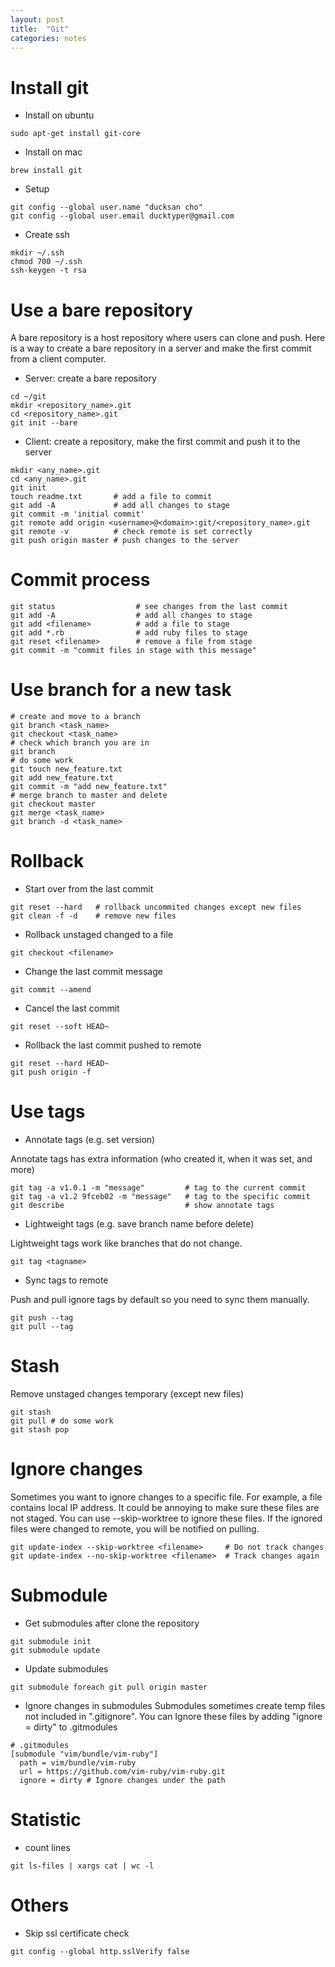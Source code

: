 ```yaml
---
layout: post
title:  "Git"
categories: notes
---
```


# Install git

* Install on ubuntu

```
sudo apt-get install git-core
```

* Install on mac

```
brew install git
```

* Setup

```
git config --global user.name "ducksan cho"
git config --global user.email ducktyper@gmail.com
```

* Create ssh

```
mkdir ~/.ssh
chmod 700 ~/.ssh
ssh-keygen -t rsa
```

# Use a bare repository

A bare repository is a host repository where users can clone and push. Here
is a way to create a bare repository in a server and make the first commit
from a client computer.

* Server: create a bare repository

```
cd ~/git
mkdir <repository_name>.git
cd <repository_name>.git
git init --bare
```

* Client: create a repository, make the first commit and push it to the server

```
mkdir <any_name>.git
cd <any_name>.git
git init
touch readme.txt       # add a file to commit
git add -A             # add all changes to stage
git commit -m 'initial commit'
git remote add origin <username>@<domain>:git/<repository_name>.git
git remote -v          # check remote is set correctly
git push origin master # push changes to the server
```

# Commit process

```
git status                  # see changes from the last commit
git add -A                  # add all changes to stage
git add <filename>          # add a file to stage
git add *.rb                # add ruby files to stage
git reset <filename>        # remove a file from stage
git commit -m "commit files in stage with this message"
```

# Use branch for a new task

```
# create and move to a branch
git branch <task_name>
git checkout <task_name>
# check which branch you are in
git branch
# do some work
git touch new_feature.txt
git add new_feature.txt
git commit -m "add new_feature.txt"
# merge branch to master and delete
git checkout master
git merge <task_name>
git branch -d <task_name>
```

# Rollback

* Start over from the last commit

```
git reset --hard   # rollback uncommited changes except new files
git clean -f -d    # remove new files
```


* Rollback unstaged changed to a file

```
git checkout <filename>
```

* Change the last commit message

```
git commit --amend
```

* Cancel the last commit

```
git reset --soft HEAD~
```

* Rollback the last commit pushed to remote

```
git reset --hard HEAD~
git push origin -f
```

# Use tags

* Annotate tags (e.g. set version)

Annotate tags has extra information (who created it, when it was set, and more)

```
git tag -a v1.0.1 -m "message"         # tag to the current commit
git tag -a v1.2 9fceb02 -m "message"   # tag to the specific commit
git describe                           # show annotate tags
```

* Lightweight tags (e.g. save branch name before delete)

Lightweight tags work like branches that do not change.

```
git tag <tagname>
```

* Sync tags to remote

Push and pull ignore tags by default so you need to sync them manually.

```
git push --tag
git pull --tag
```

# Stash

Remove unstaged changes temporary (except new files)

```
git stash
git pull # do some work
git stash pop
```

# Ignore changes

Sometimes you want to ignore changes to a specific file. For example, a file
contains local IP address. It could be annoying to make sure these files are not
staged. You can use --skip-worktree to ignore these files. If the ignored files
were changed to remote, you will be notified on pulling.

```
git update-index --skip-worktree <filename>     # Do not track changes
git update-index --no-skip-worktree <filename>  # Track changes again
```

# Submodule

* Get submodules after clone the repository

```
git submodule init
git submodule update
```

* Update submodules

```
git submodule foreach git pull origin master
```

* Ignore changes in submodules
Submodules sometimes create temp files not included in ".gitignore". You can
Ignore these files by adding "ignore = dirty" to .gitmodules

```
# .gitmodules
[submodule "vim/bundle/vim-ruby"]
  path = vim/bundle/vim-ruby
  url = https://github.com/vim-ruby/vim-ruby.git
  ignore = dirty # Ignore changes under the path
```

# Statistic

* count lines

```
git ls-files | xargs cat | wc -l
```

# Others

* Skip ssl certificate check

```
git config --global http.sslVerify false
```

